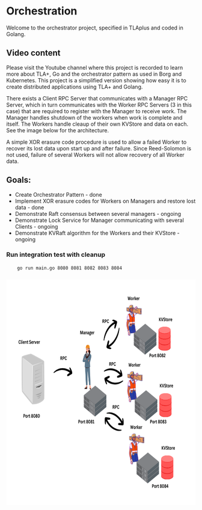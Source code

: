 # Orchestration

Welcome to the orchestrator project, specified in TLAplus and coded in Golang.

## Video content

Please visit the Youtube channel where this project is recorded to learn more about TLA+, Go and the orchestrator pattern as used in Borg and Kubernetes. This project is a simplified version showing how easy it is to create distributed applications using TLA+ and Golang.

There exists a Client RPC Server that communicates with a Manager RPC Server, which in turn communicates with the Worker RPC Servers (3 in this case) that are required to register with the Manager to receive work. The Manager handles shutdown of the workers when work is complete and itself. The Workers handle cleaup of their own KVStore and data on each. See the image below for the architecture.

A simple XOR erasure code procedure is used to allow a failed Worker to recover its lost data upon start up and after failure. Since Reed-Solomon is not used, failure of several Workers will not allow recovery of all Worker data.

## Goals:

- Create Orchestrator Pattern - done
- Implement XOR erasure codes for Workers on Managers and restore lost data - done
- Demonstrate Raft consensus between several managers - ongoing
- Demonstrate Lock Service for Manager communicating with several Clients - ongoing
- Demonstrate KVRaft algorithm for the Workers and their KVStore - ongoing

### Run integration test with cleanup

```
    go run main.go 8080 8081 8082 8083 8084

```

<h3 align="center" > <img src="./orchestration.png" width="700" height="600" style="center: 10px;"></h3
